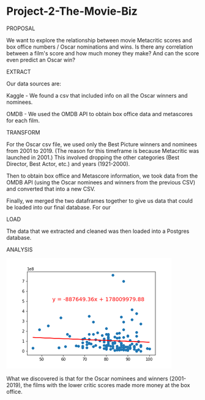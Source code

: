 # Project-2-The-Movie-Biz

PROPOSAL

We want to explore the relationship between movie Metacritic scores and box office numbers / Oscar nominations and wins. Is there any correlation between a film's score and how much money they make? And can the score even predict an Oscar win?

EXTRACT

Our data sources are:

Kaggle - We found a csv that included info on all the Oscar winners and nominees.

OMDB - We used the OMDB API to obtain box office data and metascores for each film.

TRANSFORM

For the Oscar csv file, we used only the Best Picture winners and nominees from 2001 to 2019. (The reason for this timeframe is because Metacritic was launched in 2001.)  This involved dropping the other categories (Best Director, Best Actor, etc.) and years (1921-2000).

Then to obtain box office and Metascore information, we took data from the OMDB API (using the Oscar nominees and winners from the previous CSV) and converted that into a new CSV. 

Finally, we merged the two dataframes together to give us data that could be loaded into our final database.  For our 

LOAD

The data that we extracted and cleaned was then loaded into a Postgres database.

ANALYSIS

![metascore_box office](/Data/metascore_box%20office.png)


What we discovered is that for the Oscar nominees and winners (2001-2019), the films with the lower critic scores made more money at the box office.
